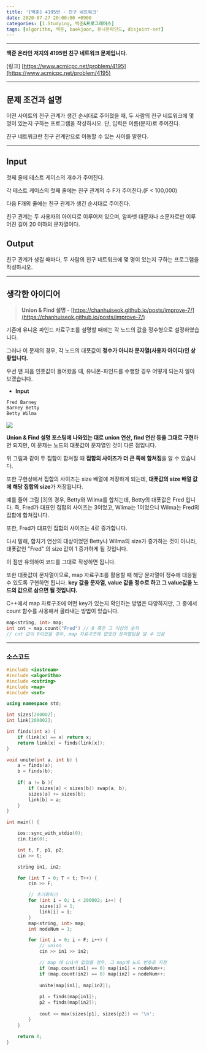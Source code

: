 ```yaml
---
title: '[백준] 4195번 - 친구 네트워크'
date: 2020-07-27 20:00:00 +0900
categories: [1.Studying, 백준&프로그래머스]
tags: [algorithm, 백준, baekjoon, 유니온파인드, disjoint-set]
---
```




------

**백준 온라인 저지의 4195번 친구 네트워크 문제입니다.**

[링크] [https://www.acmicpc.net/problem/4195](https://www.acmicpc.net/problem/4195)

---

## **문제 조건과 설명**

어떤 사이트의 친구 관계가 생긴 순서대로 주어졌을 때, 두 사람의 친구 네트워크에 몇 명이 있는지 구하는 프로그램을 작성하시오. 단, 입력은 이름(문자)로 주어진다.

친구 네트워크란 친구 관계만으로 이동할 수 있는 사이를 말한다.

------




## **Input**

첫째 줄에 테스트 케이스의 개수가 주어진다.

각 테스트 케이스의 첫째 줄에는 친구 관계의 수 F가 주어진다.(F < 100,000)

다음 F개의 줄에는 친구 관계가 생긴 순서대로 주어진다.

친구 관계는 두 사용자의 아이디로 이루어져 있으며, 알파벳 대문자나 소문자로만 이루어진 길이 20 이하의 문자열이다.

## **Output**

친구 관계가 생길 때마다, 두 사람의 친구 네트워크에 몇 명이 있는지 구하는 프로그램을 작성하시오.

---



## **생각한 아이디어**

> **Union & Find 설명 -** [https://chanhuiseok.github.io/posts/improve-7/](https://chanhuiseok.github.io/posts/improve-7/)

기존에 유니온 파인드 자료구조를 설명할 때에는 각 노드의 값을 정수형으로 설정하였습니다.

그러나 이 문제의 경우, 각 노드의 대푯값이 **정수가 아니라 문자열(사용자 아이디)인 상황입니다.**

우선 맨 처음 인풋값이 들어왔을 때, 유니온-파인드를 수행할 경우 어떻게 되는지 알아보겠습니다.

* **Input**

```c++
Fred Barney
Barney Betty
Betty Wilma
```

![](https://i.imgur.com/2m3kA65.png)

**Union & Find 설명 포스팅에 나와있는 대로 union 연산, find 연산 등을 그대로 구현**하면 되지만, 이 문제는 노드의 대푯값이 문자열인 것이 다른 점입니다.

위 그림과 같이 두 집합이 합쳐질 때 **집합의 사이즈가 더 큰 쪽에 합쳐짐**을 알 수 있습니다.

또한 구현상에서 집합의 사이즈는 size 배열에 저장하게 되는데, **대푯값의 size 배열 값에 해당 집합의 size**가 저장됩니다.

예를 들어 그림 [3]의 경우, Betty와 Wilma를 합치는데, Betty의 대푯값은 Fred 입니다. 즉, Fred가 대표인 집합의 사이즈는 3이었고, Wilma는 1이었으니 Wilma는 Fred의 집합에 합쳐집니다.

또한, Fred가 대표인 집합의 사이즈는 4로 증가합니다.

다시 말해, 합치기 연산의 대상이었던 Betty나 Wilma의 size가 증가하는 것이 아니라, 대푯값인 "Fred" 의 size 값이 1 증가하게 될 것입니다.

이 점만 유의하여 코드를 그대로 작성하면 됩니다.

또한 대푯값이 문자열이므로, map 자료구조를 활용할 때 해당 문자열이 정수에 대응될 수 있도록 구현하면 됩니다. **key 값을 문자열, value 값을 정수로 하고 그 value값을 노드의 값으로 삼으면 될 것입니다.**

C++에서 map 자료구조에 어떤 key가 있는지 확인하는 방법은 다양하지만, 그 중에서 count 함수를 사용해서 골라내는 방법이 있습니다.

```c++
map<string, int> map;
int cnt = map.count("Fred") // 0 혹은 그 이상의 숫자
// cnt 값이 0이었을 경우, map 자료구조에 없었던 문자열임을 알 수 있음
```



------

### **소스코드**

```c++
#include <iostream>
#include <algorithm>
#include <cstring>
#include <map>
#include <set>

using namespace std;

int sizes[200002];
int link[200002];

int finds(int x) {
	if (link[x] == x) return x;
	return link[x] = finds(link[x]);
}

void unite(int a, int b) {
	a = finds(a);
	b = finds(b);
    
    if( a != b ){
		if (sizes[a] < sizes[b]) swap(a, b);
		sizes[a] += sizes[b];
		link[b] = a;
    }
}

int main() {

	ios::sync_with_stdio(0);
	cin.tie(0);

	int t, F, p1, p2;
	cin >> t;

	string in1, in2;

	for (int T = 0; T < t; T++) {
		cin >> F;

		// 초기화하기
		for (int i = 0; i < 200002; i++) {
			sizes[i] = 1;
			link[i] = i;
		}
		map<string, int> map;
		int nodeNum = 1;

		for (int i = 0; i < F; i++) {
			// union
			cin >> in1 >> in2;

			// map 에 in1이 없었을 경우, 그 map에 노드 번호로 지정
			if (map.count(in1) == 0) map[in1] = nodeNum++;		
			if (map.count(in2) == 0) map[in2] = nodeNum++;
			
            unite(map[in1], map[in2]);
            
            p1 = finds(map[in1]);
            p2 = finds(map[in2]);
            
			cout << max(sizes[p1], sizes[p2]) << '\n';	
		}
	}
    
    return 0;
}
```

